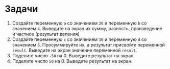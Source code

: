 # Задачи

1. Создайте переменную `a` со значением `20` и переменную `b` со значением `4`. Выведите на экран их сумму, разность, произведение и частное (результат деления)
2. Создайте переменную `c` со значением `10` и переменную `d` со значением `5`. Просуммируйте их, а результат присвойте переменной `result`. Выведите на экран значение переменной `result`.
3. Поделите число `-50` на 0. Выведите результат на экран.
4. Поделите число `50` на 0. Выведите результат на экран.
